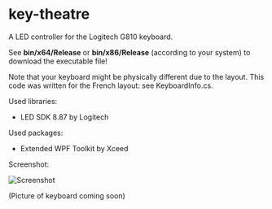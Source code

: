 # key-theatre

A LED controller for the Logitech G810 keyboard.

See **bin/x64/Release** or **bin/x86/Release** (according to your system) to download the executable file!

Note that your keyboard might be physically different due to the layout. This code was written for the French layout: see KeyboardInfo.cs.

Used libraries:
- LED SDK 8.87 by Logitech

Used packages:
- Extended WPF Toolkit by Xceed

Screenshot:

![Screenshot](https://i.imgur.com/3pjg0m5.png)

(Picture of keyboard coming soon)